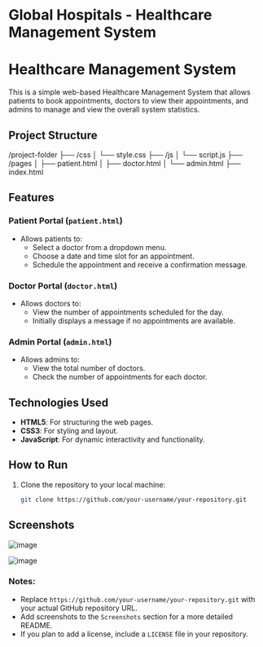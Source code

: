# Global Hospitals - Healthcare Management System
# Healthcare Management System

This is a simple web-based Healthcare Management System that allows patients to book appointments, doctors to view their appointments, and admins to manage and view the overall system statistics.

## Project Structure

/project-folder
├── /css
│   └── style.css
├── /js
│   └── script.js
├── /pages
│   ├── patient.html
│   ├── doctor.html
│   └── admin.html
├── index.html


## Features

### Patient Portal (`patient.html`)
- Allows patients to:
  - Select a doctor from a dropdown menu.
  - Choose a date and time slot for an appointment.
  - Schedule the appointment and receive a confirmation message.

### Doctor Portal (`doctor.html`)
- Allows doctors to:
  - View the number of appointments scheduled for the day.
  - Initially displays a message if no appointments are available.

### Admin Portal (`admin.html`)
- Allows admins to:
  - View the total number of doctors.
  - Check the number of appointments for each doctor.

## Technologies Used
- **HTML5**: For structuring the web pages.
- **CSS3**: For styling and layout.
- **JavaScript**: For dynamic interactivity and functionality.

## How to Run
1. Clone the repository to your local machine:
   ```bash
   git clone https://github.com/your-username/your-repository.git
## Screenshots
![image](https://github.com/user-attachments/assets/d28e2e50-5cd9-439d-80c5-eecdb0fd6e98)

![image](https://github.com/user-attachments/assets/b8bbc5f2-f8bd-4012-86ae-5cc2a5e7183a)


### Notes:
- Replace `https://github.com/your-username/your-repository.git` with your actual GitHub repository URL.
- Add screenshots to the `Screenshots` section for a more detailed README.
- If you plan to add a license, include a `LICENSE` file in your repository.


